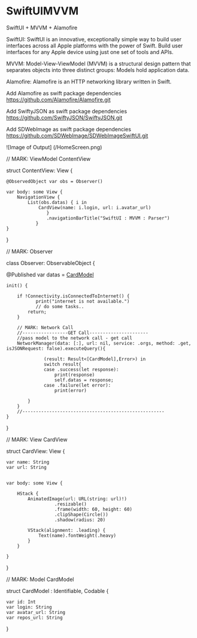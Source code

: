 # SwiftUIMVVM

SwiftUI + MVVM + Alamofire


SwiftUI: SwiftUI is an innovative, exceptionally simple way to build user interfaces across all Apple platforms with the power of Swift. Build user interfaces for any Apple device using just one set of tools and APIs.

MVVM: Model-View-ViewModel (MVVM) is a structural design pattern that separates objects into three distinct groups: Models hold application data. 

Alamofire: Alamofire is an HTTP networking library written in Swift. 

Add Alamofire as swift package dependencies
https://github.com/Alamofire/Alamofire.git

Add SwiftyJSON as swift package dependencies
https://github.com/SwiftyJSON/SwiftyJSON.git

Add SDWebImage as swift package dependencies
https://github.com/SDWebImage/SDWebImageSwiftUI.git


![Image of Output]
(/HomeScreen.png)

// MARK: ViewModel ContentView

struct ContentView: View {

    @ObservedObject var obs = Observer()
    
    var body: some View {
        NavigationView {
            List(obs.datas) { i in
                CardView(name: i.login, url: i.avatar_url)
                   }
                   .navigationBarTitle("SwiftUI : MVVM : Parser")
               }
    }
    
}



// MARK: Observer

class Observer: ObservableObject {
   
   @Published var datas = [CardModel]()
    
    init() {
        
        if !Connectivity.isConnectedToInternet() {
               print("internet is not available.")
               // do some tasks..
            return;
        }
        
        // MARK: Network Call
        //-----------------GET Call----------------------
        //pass model to the network call - get call
        NetworkManager(data: [:], url: nil, service: .orgs, method: .get, isJSONRequest: false).executeQuery(){

                  (result: Result<[CardModel],Error>) in
                  switch result{
                  case .success(let response):
                      print(response)
                      self.datas = response;
                  case .failure(let error):
                      print(error)
                    
            }
        }
        //-----------------------------------------------------
    }
 }
 
 
 // MARK: View CardView

struct CardView: View {
    
    var name: String
    var url: String
    

    var body: some View {
        
        HStack {
            AnimatedImage(url: URL(string: url)!)
                      .resizable()
                      .frame(width: 60, height: 60)
                      .clipShape(Circle())
                      .shadow(radius: 20)
                      
            VStack(alignment: .leading) {
                Text(name).fontWeight(.heavy)
            }
        }
       
    }
    
}

 
// MARK: Model CardModel

struct CardModel : Identifiable, Codable {
    
    var id: Int
    var login: String
    var avatar_url: String
    var repos_url: String
    
}
 
 
